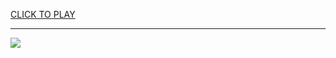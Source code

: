 
<a href="https://premium76.site?title=unblocked_games_76_smash_karts&ref=13M">CLICK TO PLAY</a></h3>
<hr>

<a href="https://premium76.site?title=unblocked_games_76_smash_karts&ref=13M"><img src="https://clearcache.store/games.png"></a>


